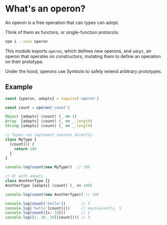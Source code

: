 # What's an operon?

An operon is a free operation that can types can adopt.

Think of them as functors, or single-function protocols.

```sh
npm i --save operon
```

This module exports `operon`, which defines new operons,
and `adopt`, an operon that operates on constructors,
mutating them to define an operation on their prototype.

Under the hood, operons use Symbols to safely extend arbitrary prototypes.

## Example

```js
const {operon, adopts} = require('operon')

const count = operon('count')

Object [adopts] (count) (_ => 1)
Array  [adopts] (count) (_ => _.length)
String [adopts] (count) (_ => _.length)

// Types can implement operons directly
class MyType {
  [count]() {
    return 100
  }
}

console.log(count(new MyType))  // 100

// Or with adopts
class AnotherType {}
AnotherType [adopts] (count) (_ => 100)

console.log(count(new AnotherType)) // 100

console.log(count('hello'))       // 5
console.log('hello'[count]())     // equivalently, 5
console.log(count({x: 10}))       // 1
console.log([1, 20, 30][count]()) // 3
```